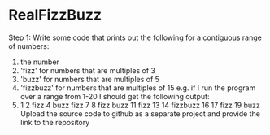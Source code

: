 # RealFizzBuzz
Step 1:
Write some code that prints out the following for a contiguous range of numbers:
1. the number
2. 'fizz' for numbers that are multiples of 3
3. 'buzz' for numbers that are multiples of 5
4. 'fizzbuzz' for numbers that are multiples of 15
e.g. if I run the program over a range from 1-20 I should get the following output:
1. 1 2 fizz 4 buzz fizz 7 8 fizz buzz 11 fizz 13 14 fizzbuzz 16 17 fizz 19 buzz
Upload the source code to github as a separate project and provide the link to the repository

